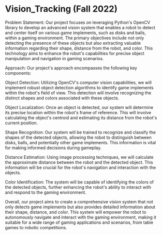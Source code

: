 # Vision_Tracking (Fall 2022)

Problem Statement:
Our project focuses on leveraging Python's OpenCV library to develop an advanced vision system that enables a robot to detect and center itself on various game implements, such as disks and balls, within a gaming environment. The primary objectives include not only detecting the presence of these objects but also extracting valuable information regarding their shape, distance from the robot, and color. This technology aims to enhance the robot's capabilities for precise object manipulation and navigation in gaming scenarios.

Approach:
Our project's approach encompasses the following key components:

Object Detection: Utilizing OpenCV's computer vision capabilities, we will implement robust object detection algorithms to identify game implements within the robot's field of view. This detection will involve recognizing the distinct shapes and colors associated with these objects.

Object Localization: Once an object is detected, our system will determine its precise location within the robot's frame of reference. This will involve calculating the object's centroid and estimating its distance from the robot's current position.

Shape Recognition: Our system will be trained to recognize and classify the shapes of the detected objects, allowing the robot to distinguish between disks, balls, and potentially other game implements. This information is vital for making informed decisions during gameplay.

Distance Estimation: Using image processing techniques, we will calculate the approximate distance between the robot and the detected object. This information will be crucial for the robot's navigation and interaction with the objects.

Color Identification: The system will be capable of identifying the colors of the detected objects, further enhancing the robot's ability to interact with and respond to the gaming environment.

Overall, our project aims to create a comprehensive vision system that not only detects game implements but also provides detailed information about their shape, distance, and color. This system will empower the robot to autonomously navigate and interact with the gaming environment, making it suitable for a wide range of gaming applications and scenarios, from table games to robotic competitions.
